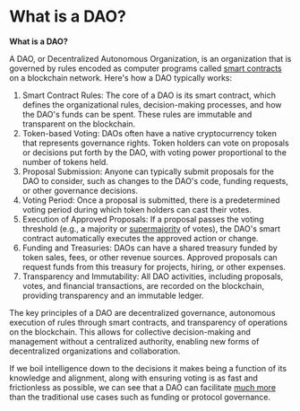 # What is a DAO?

**What is a DAO?**

A DAO, or Decentralized Autonomous Organization, is an organization that is governed by rules encoded as computer programs called [smart contracts](https://www.investopedia.com/terms/s/smart-contracts.asp) on a blockchain network. Here's how a DAO typically works:

1. Smart Contract Rules: The core of a DAO is its smart contract, which defines the organizational rules, decision-making processes, and how the DAO's funds can be spent. These rules are immutable and transparent on the blockchain.
2. Token-based Voting: DAOs often have a native cryptocurrency token that represents governance rights. Token holders can vote on proposals or decisions put forth by the DAO, with voting power proportional to the number of tokens held.
3. Proposal Submission: Anyone can typically submit proposals for the DAO to consider, such as changes to the DAO's code, funding requests, or other governance decisions.
4. Voting Period: Once a proposal is submitted, there is a predetermined voting period during which token holders can cast their votes.
5. Execution of Approved Proposals: If a proposal passes the voting threshold (e.g., a majority or [supermajority](https://en.wikipedia.org/wiki/Supermajority) of votes), the DAO's smart contract automatically executes the approved action or change.
6. Funding and Treasuries: DAOs can have a shared treasury funded by token sales, fees, or other revenue sources. Approved proposals can request funds from this treasury for projects, hiring, or other expenses.
7. Transparency and Immutability: All DAO activities, including proposals, votes, and financial transactions, are recorded on the blockchain, providing transparency and an immutable ledger.

The key principles of a DAO are decentralized governance, autonomous execution of rules through smart contracts, and transparency of operations on the blockchain. This allows for collective decision-making and management without a centralized authority, enabling new forms of decentralized organizations and collaboration.

If we boil intelligence down to the decisions it makes being a function of its knowledge and alignment, along with ensuring voting is as fast and frictionless as possible, we can see that a DAO can facilitate [much more](https://www.notion.so/Auto-Collective-AutoCo-14d5141343124f59ae6754f925074437?pvs=21) than the traditional use cases such as funding or protocol governance.
